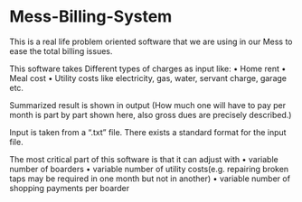 # Mess-Billing-System

This is a real life problem oriented software that we are using in our Mess to ease the total billing issues.

This software takes Different types of charges as input like:
•	Home rent
•	Meal cost
•	Utility costs like electricity, gas, water, servant charge, garage etc.

Summarized result is shown in output (How much one will have to pay per month is part by part shown here, also gross dues are precisely described.)

Input is taken from a “.txt” file. There exists a standard format for the input file. 

The most critical part of this software is that it can adjust with 
•	variable number of boarders
•	variable number of utility costs(e.g. repairing broken taps may be required in one month but not in another)
•	variable number of shopping payments per boarder
